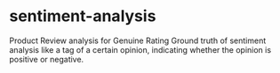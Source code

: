 # sentiment-analysis
Product Review analysis for Genuine Rating
Ground truth of sentiment analysis like a tag of a certain opinion, indicating whether the opinion is positive or negative. 
